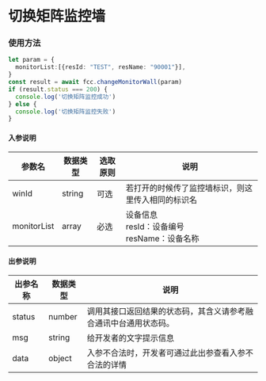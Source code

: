 # 切换矩阵监控墙
<!-- ### 发起视频点呼示例

:::preview
demo-preview=../../../components/interface/video/dialVideo.vue
::: -->

### 使用方法
```typescript
let param = {
  monitorList:[{resId: "TEST", resName: "90001"}],
}
const result = await fcc.changeMonitorWall(param)
if (result.status === 200) {
  console.log('切换矩阵监控成功')    
} else {
  console.log('切换矩阵监控失败')
}
```
<!-- **入参说明** -->
#### 入参说明

| **参数名** | **数据类型** | **选取原则** |**说明** |
| ---------- | ------------ | ------------ | ------------------ |
| winId      | string       | 可选         | 若打开的时候传了监控墙标识，则这里传入相同的标识名|
| monitorList      | array       | 必选         | 设备信息<br/>resId：设备编号<br/>resName：设备名称|

#### 出参说明

| **出参名称** | **数据类型** | **说明**                         |
| -------- | -------- | ------------------------------ |
| status   | number   | 调用其接口返回结果的状态码，其含义请参考融合通讯中台通用状态码。&nbsp; |
| msg      | string   | 给开发者的文字提示信息                    |
| data     | object   | 入参不合法时，开发者可通过此出参查看入参不合法的详情                    |

<!-- 代码 -->

<!-- ::: code-group

```sh [pnpm]
#查询pnpm版本
pnpm -v
```

```sh [yarn]
#查询yarn版本
yarn -v
```

::: -->
